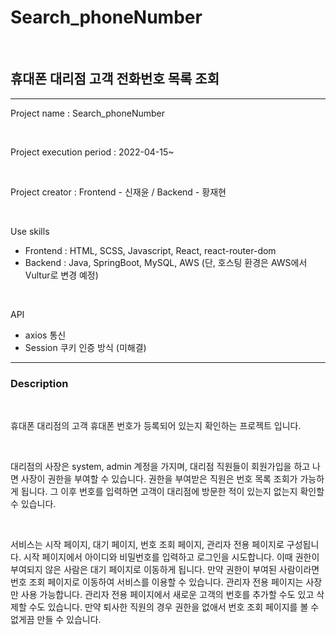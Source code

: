 # Search_phoneNumber

<br>



## 휴대폰 대리점 고객 전화번호 목록 조회

<hr>

Project name : Search_phoneNumber

<br>

Project execution period : 2022-04-15~

<br>

Project creator : Frontend - 신재윤 / Backend - 황재현

<br>

Use skills

- Frontend : HTML, SCSS, Javascript, React, react-router-dom
- Backend : Java, SpringBoot, MySQL, AWS
(단, 호스팅 환경은 AWS에서 Vultur로 변경 예정)

<br>

API
- axios 통신
- Session 쿠키 인증 방식 (미해결)

<hr>

### Description

<br>

휴대폰 대리점의 고객 휴대폰 번호가 등록되어 있는지 확인하는 프로젝트 입니다.

<br>

대리점의 사장은 system, admin 계정을 가지며, 대리점 직원들이 회원가입을 하고 나면 사장이 권한을 부여할 수 있습니다. 권한을 부여받은 직원은 번호 목록 조회가 가능하게 됩니다. 그 이후 번호를 입력하면 고객이 대리점에 방문한 적이 있는지 없는지 확인할 수 있습니다.

<br>

서비스는 시작 페이지, 대기 페이지, 번호 조회 페이지, 관리자 전용 페이지로 구성됩니다. 시작 페이지에서 아이디와 비밀번호를 입력하고 로그인을 시도합니다. 이때 권한이 부여되지 않은 사람은 대기 페이지로 이동하게 됩니다. 만약 권한이 부여된 사람이라면 번호 조회 페이지로 이동하여 서비스를 이용할 수 있습니다. 관리자 전용 페이지는 사장만 사용 가능합니다. 관리자 전용 페이지에서 새로운 고객의 번호를 추가할 수도 있고 삭제할 수도 있습니다. 만약 퇴사한 직원의 경우 권한을 없애서 번호 조회 페이지를 볼 수 없게끔 만들 수 있습니다.
